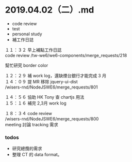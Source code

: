 # 2019.04.02（二）.md

- code review
- test
- personal study
- 補工作日誌

１１：３２ 早上補點工作日誌  
code review /tw-we6/we6-components/merge_requests/218  

幫忙研究 border color  

１２：２９ 補 work log，還缺煙台銀行才能完成 3 月  
１４：０９ 提 MR 移除 jquery-ui-dist  
/wisers-rnd/NodeJSWE6/merge_requests/801  

１４：５６ 協助 HK Tony 查 chartjs 用法  
１５：１６ 補完 2,3月 work log  

１８：３４ code review  
/wisers-rnd/NodeJSWE6/merge_requests/800  
meeting 討論 tracking 需求  

### todos
- 研究總攬的需求
- 整理 CT 的 data format。
